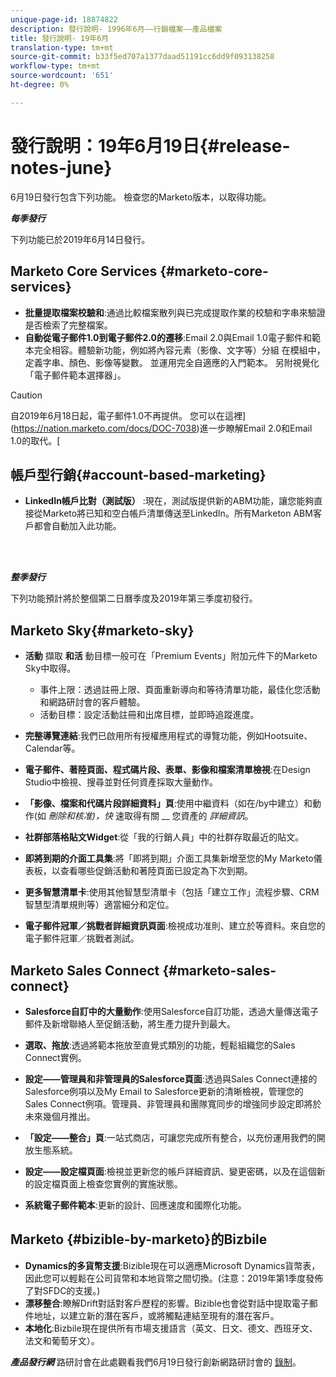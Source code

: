 ```yaml
---
unique-page-id: 18874822
description: 發行說明- 1996年6月——行銷檔案——產品檔案
title: 發行說明- 19年6月
translation-type: tm+mt
source-git-commit: b33f5ed707a1377daad51191cc6dd9f093138258
workflow-type: tm+mt
source-wordcount: '651'
ht-degree: 0%

---
```



# 發行說明：19年6月19日{#release-notes-june}

6月19日發行包含下列功能。 檢查您的Marketo版本，以取得功能。

**_每季發行_**

下列功能已於2019年6月14日發行。

## Marketo Core Services {#marketo-core-services}

* **批量提取檔案校驗和**:通過比較檔案散列與已完成提取作業的校驗和字串來驗證是否檢索了完整檔案。
* **自動從電子郵件1.0到電子郵件2.0的遷移**:Email 2.0與Email 1.0電子郵件和範本完全相容。體驗新功能，例如將內容元素（影像、文字等）分組 在模組中，定義字串、顏色、影像等變數。 並運用完全自適應的入門範本。 另附視覺化「電子郵件範本選擇器」。

>[!CAUTION]
>
>自2019年6月18日起，電子郵件1.0不再提供。 您可以在這裡](https://nation.marketo.com/docs/DOC-7038)進一步瞭解Email 2.0和Email 1.0的取代。[

## 帳戶型行銷{#account-based-marketing}

* **LinkedIn帳戶比對（測試版）** :現在，測試版提供新的ABM功能，讓您能夠直接從Marketo將已知和空白帳戶清單傳送至LinkedIn。所有Marketon ABM客戶都會自動加入此功能。

<br> 

**_整季發行_**

下列功能預計將於整個第二日曆季度及2019年第三季度初發行。

## Marketo Sky{#marketo-sky}

* **活動** 擷取 **和活** 動目標一般可在「Premium Events」附加元件下的Marketo Sky中取得。

   * 事件上限：透過註冊上限、頁面重新導向和等待清單功能，最佳化您活動和網路研討會的客戶體驗。
   * 活動目標：設定活動註冊和出席目標，並即時追蹤進度。

* **完整導覽連結**:我們已啟用所有授權應用程式的導覽功能，例如Hootsuite、Calendar等。
* **電子郵件、著陸頁面、程式碼片段、表單、影像和檔案清單檢視**:在Design Studio中檢視、搜尋並對任何資產採取大量動作。
* **「影像、檔案和代碼片段詳細資料」頁**:使用中繼資料（如在/by中建立）和動作(如 _刪除和核准)，快_ 速取得有關 __ 您資產的 _詳細資訊_。
* **社群部落格貼文Widget**:從「我的行銷人員」中的社群存取最近的貼文。
* **即將到期的介面工具集**:將「即將到期」介面工具集新增至您的My Marketo儀表板，以查看哪些促銷活動和著陸頁面已設定為下次到期。
* **更多智慧清單卡**:使用其他智慧型清單卡（包括「建立工作」流程步驟、CRM智慧型清單規則等）適當細分和定位。
* **電子郵件冠軍／挑戰者詳細資訊頁面**:檢視成功准則、建立於等資料。來自您的電子郵件冠軍／挑戰者測試。

## Marketo Sales Connect {#marketo-sales-connect}

* **Salesforce自訂中的大量動作**:使用Salesforce自訂功能，透過大量傳送電子郵件及新增聯絡人至促銷活動，將生產力提升到最大。
* **選取、拖放**:透過將範本拖放至直覺式類別的功能，輕鬆組織您的Sales Connect實例。
* **設定——管理員和非管理員的Salesforce頁面**:透過與Sales Connect連接的Salesforce例項以及My Email to Salesforce更新的清晰檢視，管理您的Sales Connect例項。管理員、非管理員和團隊寬同步的增強同步設定即將於未來幾個月推出。
* **「設定——整合」頁**:一站式商店，可讓您完成所有整合，以充份運用我們的開放生態系統。
* **設定——設定檔頁面**:檢視並更新您的帳戶詳細資訊、變更密碼，以及在這個新的設定檔頁面上檢查您實例的實施狀態。

* **系統電子郵件範本**:更新的設計、回應速度和國際化功能。

## Marketo {#bizible-by-marketo}的Bizbile

* **Dynamics的多貨幣支援**:Bizible現在可以適應Microsoft Dynamics貨幣表，因此您可以輕鬆在公司貨幣和本地貨幣之間切換。(注意：2019年第1季度發佈了對SFDC的支援。)
* **漂移整合**:瞭解Drift對話對客戶歷程的影響。Bizible也會從對話中提取電子郵件地址，以建立新的潛在客戶，或將觸點連結至現有的潛在客戶。
* **本地化**:Bizbile現在提供所有市場支援語言（英文、日文、德文、西班牙文、法文和葡萄牙文）。

***產品發行網*** 路研討會在此處觀看我們6月19日發行創新網路研討會的 [錄制](https://engage.marketo.com/Marketo-June-Product-Release-2019-On-Demand.html)。
